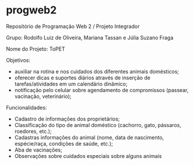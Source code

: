 # progweb2
Repositório de Programação Web 2 / Projeto Integrador

Grupo:
Rodolfo Luiz de Oliveira,
Mariana Tassan e Júlia Suzano Fraga

Nome do Projeto: ToPET

Objetivos: 
- auxiliar na rotina e nos cuidados dos diferentes animais domésticos;
- oferecer dicas e suportes diários através de inserção de tarefas/atividades em um calendário dinâmico;
- notificação pelo celular sobre agendamento de compromissos (passear, vacinação, veterinário);


Funcionalidades:
- Cadastro de informações dos proprietários;
- Classificação do tipo de animal doméstico (cachorro, gato, pássaros, roedores, etc.);
- Cadastras informações do animal (nome, data de nascimento, espécie/raça, condições de saúde, etc.);
- Aba de vacinações;
- Observações sobre cuidados especiais sobre alguns animais
